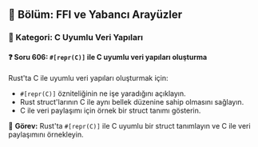 ## 📘 Bölüm: FFI ve Yabancı Arayüzler  
### 🔹 Kategori: C Uyumlu Veri Yapıları  
#### ❓ Soru 606: `#[repr(C)]` ile C uyumlu veri yapıları oluşturma

Rust'ta C ile uyumlu veri yapıları oluşturmak için:

- `#[repr(C)]` özniteliğinin ne işe yaradığını açıklayın.
- Rust struct'larının C ile aynı bellek düzenine sahip olmasını sağlayın.
- C ile veri paylaşımı için örnek bir struct tanımı gösterin.

🔧 **Görev:** Rust'ta `#[repr(C)]` ile C uyumlu bir struct tanımlayın ve C ile veri paylaşımını örnekleyin.
